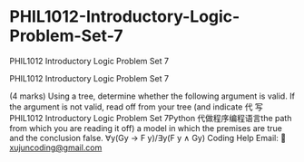 # PHIL1012-Introductory-Logic-Problem-Set-7
PHIL1012 Introductory Logic Problem Set 7

PHIL1012 Introductory Logic Problem Set 7

(4 marks) Using a tree, determine whether the following argument is valid. If the argument is not valid, read off from your tree (and indicate 代 写PHIL1012 Introductory Logic Problem Set 7Python 代做程序编程语言the path from which you are reading it off) a model in which the premises are true and the conclusion false. ∀y(Gy → F y)/∃y(F y ∧ Gy)
Coding Help Email: 📧 xujuncoding@gmail.com
